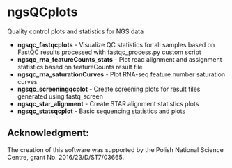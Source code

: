 # ngsQCplots
Quality control plots and statistics for NGS data

* **ngsqc_fastqcplots** - Visualize QC statistics for all samples based on FastQC results processed with fastqc_process.py custom script
* **ngsqc_rna_featureCounts_stats** - Plot read alignment and assignment statistics based on featureCounts result file
* **ngsqc_rna_saturationCurves** - Plot RNA-seq feature number saturation curves
* **ngsqc_screeningqcplot** - Create screening plots for result files generated using fastq_screen
* **ngsqc_star_alignment** - Create STAR alignment statistics plots
* **ngsqc_statsqcplot** - Basic sequencing statistics and plots

## Acknowledgment:

The creation of this software was supported by the Polish National Science Centre, grant No. 2016/23/D/ST7/03665.
